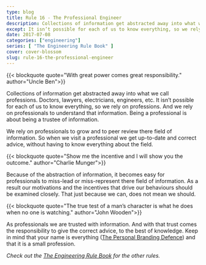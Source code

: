 ```yaml
---
type: blog
title: Rule 16 - The Professional Engineer
description: Collections of information get abstracted away into what we call professions.
except: It isn’t possible for each of us to know everything, so we rely on professions. And we rely on professionals to understand that information. Being a professional is about being a trustee of information.
date: 2017-07-08
categories: ["engineering"]
series: [ "The Engineering Rule Book" ]
cover: cover-blossom
slug: rule-16-the-professional-engineer
---
```


{{< blockquote quote="With great power comes great responsibility." author="Uncle Ben">}}

Collections of information get abstracted away into what we call professions. Doctors, lawyers, electricians, engineers, etc. It isn’t possible for each of us to know everything, so we rely on professions. And we rely on professionals to understand that information. Being a professional is about being a trustee of information.

We rely on professionals to grow and to peer review there field of information. So when we visit a professional we get up-to-date and correct advice, without having to know everything about the field.

{{< blockquote quote="Show me the incentive and I will show you the outcome." author="Charlie Munger">}}

Because of the abstraction of information, it becomes easy for professionals to miss-lead or miss-represent there field of information. As a result our motivations and the incentives that drive our behaviours should be examined closely. That just because we can, does not mean we should.

{{< blockquote quote="The true test of a man’s character is what he does when no one is watching." author="John Wooden">}}

As professionals we are trusted with information. And with that trust comes the responsibility to give the correct advice, to the best of knowledge. Keep in mind that your name is everything ([The Personal Branding Defence](/blog/the-personal-branding-defence.html)) and that it is a small profession.

_Check out the [The Engineering Rule Book](/series/the-engineering-rule-book) for the other rules._
